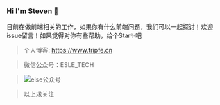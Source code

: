 ### Hi I'm Steven 👋

目前在做前端相关的工作，如果你有什么前端问题，我们可以一起探讨！欢迎issue留言！如果觉得对你有些帮助，给个Star✨吧

> 个人博客: https://www.tripfe.cn

> 微信公众号：ESLE_TECH

> ![else公众号](https://www.tripfe.cn/content/images/2020/10/else.jpg)

> 以上求关注


<!--
**StevenX911/StevenX911** is a ✨ _special_ ✨ repository because its `README.md` (this file) appears on your GitHub profile.

Here are some ideas to get you started:

- 🔭 I’m currently working on ...
- 🌱 I’m currently learning ...
- 👯 I’m looking to collaborate on ...
- 🤔 I’m looking for help with ...
- 💬 Ask me about ...
- 📫 How to reach me: ...
- 😄 Pronouns: ...
- ⚡ Fun fact: ...
-->
